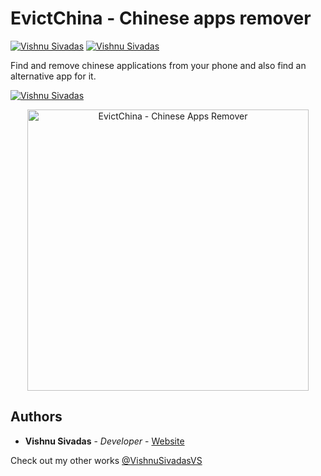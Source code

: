 # EvictChina - Chinese apps remover
[![Vishnu Sivadas](https://www.vishnusivadas.com/github/codequality.svg?style=flat)](https://github.com/VishnuSivadasVS)
[![Vishnu Sivadas](https://vishnusivadas.com/github/open-source.svg?style=flat)](https://github.com/VishnuSivadasVS)

Find and remove chinese applications from your phone and also find an alternative app for it.

[![Vishnu Sivadas](https://evictchina.vishnusivadas.com/assets/images/google-play-badge.png?style=flat)](https://github.com/VishnuSivadasVS/EvictChina/releases/download/1.0/EvictChina-release.apk)

<p align="center">
  <a href="https://github.com/VishnuSivadasVS/EvictChina/releases/download/1.0/EvictChina-release.apk">
    <img alt="EvictChina - Chinese Apps Remover" title="EvictChina - Chinese Apps Remover" src="https://evictchina.vishnusivadas.com/assets/images/google-play-badge.png" width="450">
  </a>
</p>

## Authors

* **Vishnu Sivadas** - *Developer* - [Website](https://www.vishnusivadas.com/)

Check out my other works [@VishnuSivadasVS](https://github.com/VishnuSivadasVS)
